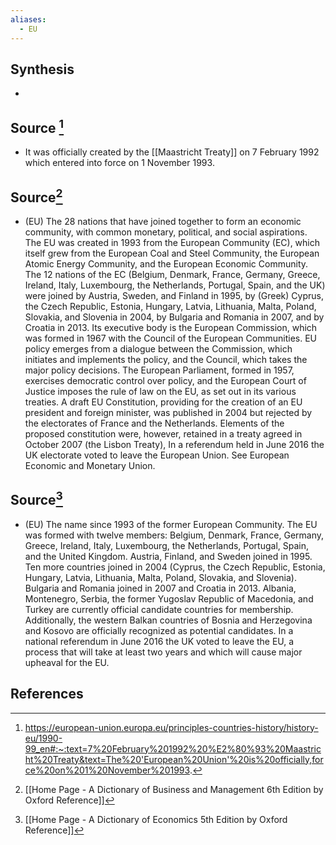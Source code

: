 ```yaml
---
aliases:
  - EU
---
```

## Synthesis
- 
## Source [^1]
- It was officially created by the [[Maastricht Treaty]] on 7 February 1992 which entered into force on 1 November 1993.
## Source[^2]
- (EU) The 28 nations that have joined together to form an economic community, with common monetary, political, and social aspirations. The EU was created in 1993 from the European Community (EC), which itself grew from the European Coal and Steel Community, the European Atomic Energy Community, and the European Economic Community. The 12 nations of the EC (Belgium, Denmark, France, Germany, Greece, Ireland, Italy, Luxembourg, the Netherlands, Portugal, Spain, and the UK) were joined by Austria, Sweden, and Finland in 1995, by (Greek) Cyprus, the Czech Republic, Estonia, Hungary, Latvia, Lithuania, Malta, Poland, Slovakia, and Slovenia in 2004, by Bulgaria and Romania in 2007, and by Croatia in 2013. Its executive body is the European Commission, which was formed in 1967 with the Council of the European Communities. EU policy emerges from a dialogue between the Commission, which initiates and implements the policy, and the Council, which takes the major policy decisions. The European Parliament, formed in 1957, exercises democratic control over policy, and the European Court of Justice imposes the rule of law on the EU, as set out in its various treaties. A draft EU Constitution, providing for the creation of an EU president and foreign minister, was published in 2004 but rejected by the electorates of France and the Netherlands. Elements of the proposed constitution were, however, retained in a treaty agreed in October 2007 (the Lisbon Treaty), In a referendum held in June 2016 the UK electorate voted to leave the European Union. See European Economic and Monetary Union.
## Source[^3]
- (EU) The name since 1993 of the former European Community. The EU was formed with twelve members: Belgium, Denmark, France, Germany, Greece, Ireland, Italy, Luxembourg, the Netherlands, Portugal, Spain, and the United Kingdom. Austria, Finland, and Sweden joined in 1995. Ten more countries joined in 2004 (Cyprus, the Czech Republic, Estonia, Hungary, Latvia, Lithuania, Malta, Poland, Slovakia, and Slovenia). Bulgaria and Romania joined in 2007 and Croatia in 2013. Albania, Montenegro, Serbia, the former Yugoslav Republic of Macedonia, and Turkey are currently official candidate countries for membership. Additionally, the western Balkan countries of Bosnia and Herzegovina and Kosovo are officially recognized as potential candidates. In a national referendum in June 2016 the UK voted to leave the EU, a process that will take at least two years and which will cause major upheaval for the EU.
## References

[^1]: https://european-union.europa.eu/principles-countries-history/history-eu/1990-99_en#:~:text=7%20February%201992%20%E2%80%93%20Maastricht%20Treaty&text=The%20'European%20Union'%20is%20officially,force%20on%201%20November%201993.
[^2]: [[Home Page - A Dictionary of Business and Management 6th Edition by Oxford Reference]]
[^3]: [[Home Page - A Dictionary of Economics 5th Edition by Oxford Reference]]